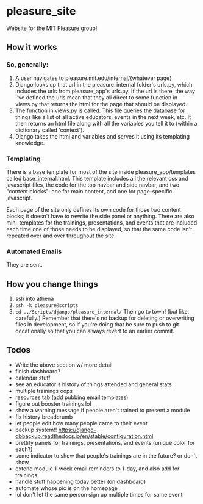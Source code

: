 # pleasure_site

Website for the MIT Pleasure group!

## How it works

### So, generally:
1. A user navigates to pleasure.mit.edu/internal/{whatever page}
2. Django looks up that url in the pleasure_internal folder's urls.py, which includes the urls from pleasure_app's urls.py. If the url is there, the way I've defined the urls mean that they all direct to some function in views.py that returns the html for the page that should be displayed.
3. The function in views.py is called. This file queries the database for things like a list of all active educators, events in the next week, etc. It then returns an html file along with all the variables you tell it to (within a dictionary called 'context'). 
4. Django takes the html and variables and serves it using its templating knowledge. 

### Templating
There is a base template for most of the site inside pleasure_app/templates called base_internal.html. This template includes all the relevant css and javascript files, the code for the top navbar and side navbar, and two "content blocks": one for main content, and one for page-specific javascript. 

Each page of the site only defines its own code for those two content blocks; it doesn't have to rewrite the side panel or anything. There are also mini-templates for the trainings, presentations, and events that are included each time one of those needs to be displayed, so that the same code isn't repeated over and over throughout the site. 

### Automated Emails
They are sent. 

## How you change things
1. ssh into athena
2. `ssh -k pleasure@scripts`
3. `cd ../Scripts/django/pleasure_internal/`
Then go to town! (but like, carefully.) Remember that there's no backup for deleting or overwriting files in development, so if you're doing that be sure to push to git occationally so that you can always revert to an earlier commit. 


## Todos
- Write the above section w/ more detail
- finish dashboard?
- calendar stuff
- see an educator's history of things attended and general stats
- multiple trainings oops
- resources tab (add pubbing email templates)
- figure out booster trainings lol
- show a warning message if people aren't trained to present a module
- fix history breadcrumb
- let people edit how many people came to their event
- backup system!! https://django-dbbackup.readthedocs.io/en/stable/configuration.html
- prettify panels for trainings, presentations, and events (unique color for each?)
- some indicator to show that people's trainings are in the future? or don't show
- extend module 1-week email reminders to 1-day, and also add for trainings
- handle stuff happening today better (on dashboard)
- automate whose pic is on the homepage
- lol don't let the same person sign up multiple times for same event
